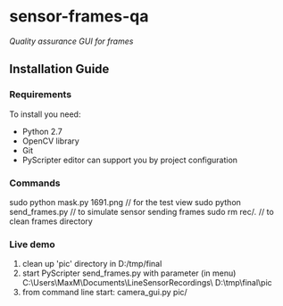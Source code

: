 sensor-frames-qa
================

*Quality assurance GUI for frames*

Installation Guide
------------------

### Requirements

To install you need:

* Python 2.7
* OpenCV library 
* Git
* PyScripter editor can support you by project configuration

### Commands

sudo python mask.py 1691.png            // for the test view
sudo python send_frames.py              // to simulate sensor sending frames
sudo rm rec/*.*                         // to clean frames directory

### Live demo

1. clean up 'pic' directory in D:/tmp/final
2. start PyScripter send_frames.py with parameter (in menu) C:\Users\MaxM\Documents\LineSensorRecordings\ D:\tmp\final\pic
3. from command line start: camera_gui.py pic/